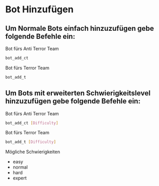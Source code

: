 # Bot Hinzufügen

## Um Normale Bots einfach hinzuzufügen gebe folgende Befehle ein:

Bot fürs Anti Terror Team

```bash
bot_add_ct
```

Bot fürs Terror Team

```bash
bot_add_t
```

## Um Bots mit erweiterten Schwierigkeitslevel hinzuzufügen gebe folgende Befehle ein:

Bot fürs Anti Terror Team

```bash
bot_add_ct [Difficulty]
```

Bot fürs Terror Team

```bash
bot_add_t [Difficulty]
```

Mögliche Schwierigkeiten

* easy
* normal
* hard
* expert
